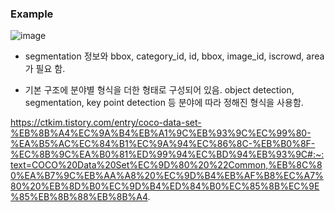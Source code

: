 
### Example
![image](https://github.com/sandartchip/TIL/assets/15938354/8ed64ac4-68ac-409a-8a1a-941f53fa7ea6)

- segmentation 정보와 bbox, category_id, id, bbox, image_id, iscrowd, area가 필요 함.

- 기본 구조에 분야별 형식을 더한 형태로 구성되어 있음. object detection, segmentation, key point detection 등 분야에 따라 정해진 형식을 사용함.



https://ctkim.tistory.com/entry/coco-data-set-%EB%8B%A4%EC%9A%B4%EB%A1%9C%EB%93%9C%EC%99%80-%EA%B5%AC%EC%84%B1%EC%9A%94%EC%86%8C-%EB%B0%8F-%EC%8B%9C%EA%B0%81%ED%99%94%EC%BD%94%EB%93%9C#:~:text=COCO%20Data%20Set%EC%9D%80%20%22Common,%EB%8C%80%EA%B7%9C%EB%AA%A8%20%EC%9D%B4%EB%AF%B8%EC%A7%80%20%EB%8D%B0%EC%9D%B4%ED%84%B0%EC%85%8B%EC%9E%85%EB%8B%88%EB%8B%A4.
